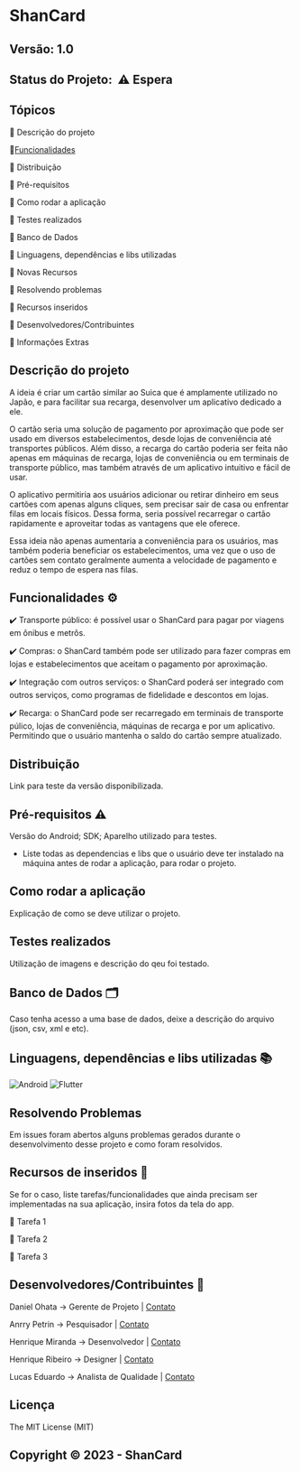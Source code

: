 # ShanCard

## Versão: 1.0

## Status do Projeto:  ⚠️ Espera

## Tópicos

🔹 Descrição do projeto

🔹[Funcionalidades](##Funcionalidades)

🔹 Distribuição

🔹 Pré-requisitos

🔹 Como rodar a aplicação

🔹 Testes realizados

🔹 Banco de Dados

🔹 Linguagens, dependências e libs utilizadas

🔹 Novas Recursos

🔹 Resolvendo problemas

🔹 Recursos inseridos

🔹 Desenvolvedores/Contribuintes

🔹 Informações Extras

## Descrição do projeto

A ideia é criar um cartão similar ao Suica que é amplamente utilizado no Japão, e para facilitar sua recarga, desenvolver um aplicativo dedicado a ele.

O cartão seria uma solução de pagamento por aproximação que pode ser usado em diversos estabelecimentos, desde lojas de conveniência até transportes públicos. Além disso, a recarga do cartão poderia ser feita não apenas em máquinas de recarga, lojas de conveniência ou em terminais de transporte público, mas também através de um aplicativo intuitivo e fácil de usar.

O aplicativo permitiria aos usuários adicionar ou retirar dinheiro em seus cartões com apenas alguns cliques, sem precisar sair de casa ou enfrentar filas em locais físicos. Dessa forma, seria possível recarregar o cartão rapidamente e aproveitar todas as vantagens que ele oferece.

Essa ideia não apenas aumentaria a conveniência para os usuários, mas também poderia beneficiar os estabelecimentos, uma vez que o uso de cartões sem contato geralmente aumenta a velocidade de pagamento e reduz o tempo de espera nas filas.

## Funcionalidades ⚙️

✔️ Transporte público: é possível usar o ShanCard para pagar por viagens em ônibus e metrôs.

✔️ Compras: o ShanCard também pode ser utilizado para fazer compras em lojas e estabelecimentos que aceitam o pagamento por aproximação.

✔️ Integração com outros serviços: o ShanCard poderá ser integrado com outros serviços, como programas de fidelidade e descontos em lojas.

✔️ Recarga: o ShanCard pode ser recarregado em terminais de transporte púlico, lojas de conveniência, máquinas de recarga e por um aplicativo. Permitindo que o usuário mantenha o saldo do cartão sempre atualizado.

## Distribuição

Link para teste da versão disponibilizada.

## Pré-requisitos ⚠️

Versão do Android; SDK; Aparelho utilizado para testes.

- Liste todas as dependencias e libs que o usuário deve ter instalado na máquina antes de rodar a aplicação, para rodar o projeto.

## Como rodar a aplicação

Explicação de como se deve utilizar o projeto.

## Testes realizados

Utilização de imagens e descrição do qeu foi testado.

## Banco de Dados 🗂️

Caso tenha acesso a uma base de dados, deixe a descrição do arquivo (json, csv, xml e etc).

## Linguagens, dependências e libs utilizadas 📚

![Android](https://img.shields.io/badge/Android-3DDC84?style=for-the-badge&logo=android&logoColor=white)
![Flutter](https://img.shields.io/badge/Flutter-02569B?style=for-the-badge&logo=flutter&logoColor=white)

## Resolvendo Problemas

Em issues foram abertos alguns problemas gerados durante o desenvolvimento desse projeto e como foram resolvidos.

## Recursos de inseridos 🧰

Se for o caso, liste tarefas/funcionalidades que ainda precisam ser implementadas na sua aplicação, insira fotos da tela do app.

📝 Tarefa 1

📝 Tarefa 2

📝 Tarefa 3

## Desenvolvedores/Contribuintes 🤝

Daniel Ohata → Gerente de Projeto | [Contato](mailto:daniel.ohata@facens.br)

Anrry Petrin → Pesquisador | [Contato](mailto:anrry.petrin@gmail.com)

Henrique Miranda → Desenvolvedor | [Contato](mailto:henrique.miranda.carvalho@gmail.com) 

Henrique Ribeiro → Designer | [Contato](mailto:henriqueribeiroborgesbusiness@gmail.com) 

Lucas Eduardo → Analista de Qualidade | [Contato](mailto:lukas_junior@hotmail.com)

## Licença

The MIT License (MIT)

## Copyright ©️ 2023 - ShanCard
